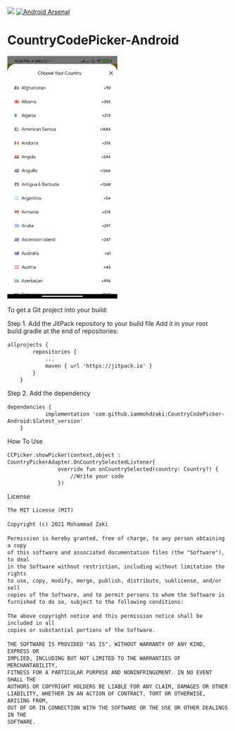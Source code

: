 [![](https://jitpack.io/v/iammohdzaki/CountryCodePicker-Android.svg)](https://jitpack.io/#iammohdzaki/CountryCodePicker-Android)
[![Android Arsenal]( https://img.shields.io/badge/Android%20Arsenal-Knot%20File%20Chooser-green.svg?style=flat )]( https://android-arsenal.com/details/1/8056 )

# CountryCodePicker-Android

<img src="https://github.com/iammohdzaki/CountryCodePicker-Android/blob/master/Screenshot_2021-03-21-22-36-42-267_com.bequest.jpg" alt="KnotDialog" width="250" height="550"/>

To get a Git project into your build:

Step 1. Add the JitPack repository to your build file
Add it in your root build.gradle at the end of repositories:
```
allprojects {
		repositories {
			...
			maven { url 'https://jitpack.io' }
		}
	}
```
Step 2. Add the dependency
```
dependencies {
	        implementation 'com.github.iammohdzaki:CountryCodePicker-Android:$latest_version'
	}
```
How To Use
```
CCPicker.showPicker(context,object : CountryPickerAdapter.OnCountrySelectedListener{
                override fun onCountrySelected(country: Country?) {
                    //Write your code
                })
```

License
```
The MIT License (MIT)

Copyright (c) 2021 Mohammad Zaki

Permission is hereby granted, free of charge, to any person obtaining a copy
of this software and associated documentation files (the "Software"), to deal
in the Software without restriction, including without limitation the rights
to use, copy, modify, merge, publish, distribute, sublicense, and/or sell
copies of the Software, and to permit persons to whom the Software is
furnished to do so, subject to the following conditions:

The above copyright notice and this permission notice shall be included in all
copies or substantial portions of the Software.

THE SOFTWARE IS PROVIDED "AS IS", WITHOUT WARRANTY OF ANY KIND, EXPRESS OR
IMPLIED, INCLUDING BUT NOT LIMITED TO THE WARRANTIES OF MERCHANTABILITY,
FITNESS FOR A PARTICULAR PURPOSE AND NONINFRINGEMENT. IN NO EVENT SHALL THE
AUTHORS OR COPYRIGHT HOLDERS BE LIABLE FOR ANY CLAIM, DAMAGES OR OTHER
LIABILITY, WHETHER IN AN ACTION OF CONTRACT, TORT OR OTHERWISE, ARISING FROM,
OUT OF OR IN CONNECTION WITH THE SOFTWARE OR THE USE OR OTHER DEALINGS IN THE
SOFTWARE.
```
